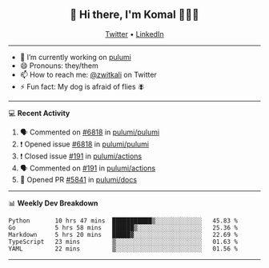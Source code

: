 <h2 align="center"> 👋 Hi there, I'm Komal 🧑🏾‍💻 </h2>
<p align="center">
    <a href="https://twitter.com/zwitkali">Twitter</a> •
    <a href="https://www.linkedin.com/in/komal-ali/">LinkedIn</a>
</p>

--------

- 🔭 I’m currently working on [pulumi](https://github.com/pulumi/pulumi)
- 😄 Pronouns: they/them
- 📫 How to reach me: [@zwitkali](https://twitter.com/zwitkali) on Twitter
- ⚡ Fun fact: My dog is afraid of flies 🪰

--------
💻 **Recent Activity**

<!--START_SECTION:activity-->
1. 🗣 Commented on [#6818](https://github.com/pulumi/pulumi/issues/6818) in [pulumi/pulumi](https://github.com/pulumi/pulumi)
2. ❗️ Opened issue [#6818](https://github.com/pulumi/pulumi/issues/6818) in [pulumi/pulumi](https://github.com/pulumi/pulumi)
3. ❗️ Closed issue [#191](https://github.com/pulumi/actions/issues/191) in [pulumi/actions](https://github.com/pulumi/actions)
4. 🗣 Commented on [#191](https://github.com/pulumi/actions/issues/191) in [pulumi/actions](https://github.com/pulumi/actions)
5. 💪 Opened PR [#5841](https://github.com/pulumi/docs/pull/5841) in [pulumi/docs](https://github.com/pulumi/docs)
<!--END_SECTION:activity-->

--------

📊 **Weekly Dev Breakdown**
<!--START_SECTION:waka-->
```text
Python       10 hrs 47 mins  ███████████▒░░░░░░░░░░░░░   45.83 % 
Go           5 hrs 58 mins   ██████▒░░░░░░░░░░░░░░░░░░   25.36 % 
Markdown     5 hrs 20 mins   █████▓░░░░░░░░░░░░░░░░░░░   22.69 % 
TypeScript   23 mins         ▒░░░░░░░░░░░░░░░░░░░░░░░░   01.63 % 
YAML         22 mins         ▒░░░░░░░░░░░░░░░░░░░░░░░░   01.56 % 
```
<!--END_SECTION:waka-->

--------